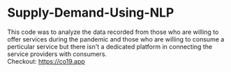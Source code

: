 # Supply-Demand-Using-NLP

 This code was to analyze the data recorded from those who are willing to offer services during the pandemic and those who are willing to consume a perticular service but there isn't a dedicated platform in connecting the service providers with consumers.<br/>
 Checkout: https://co19.app
